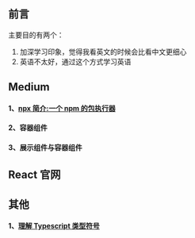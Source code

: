 ## 前言

主要目的有两个：

1.  加深学习印象，觉得我看英文的时候会比看中文更细心
2.  英语不太好，通过这个方式学习英语

## Medium

#### 1、[npx 简介:一个 npm 的包执行器](https://github.com/dream-approaching/translate-blog/issues/1)

#### 2、容器组件

#### 3、展示组件与容器组件

## React 官网

## 其他

#### 1、[理解 Typescript 类型符号](https://github.com/dream-approaching/translate-blog/issues/2)
